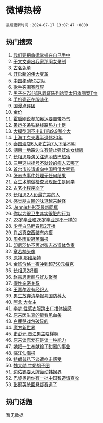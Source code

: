 # 微博热榜

`最后更新时间：2024-07-17 13:07:47 +0800`

## 热门搜索

1. [我们要把命运掌握在自己手中](https://m.weibo.cn/search?containerid=100103type%3D1%26t%3D10%26q%3D%23%E6%88%91%E4%BB%AC%E8%A6%81%E6%8A%8A%E5%91%BD%E8%BF%90%E6%8E%8C%E6%8F%A1%E5%9C%A8%E8%87%AA%E5%B7%B1%E6%89%8B%E4%B8%AD%23&stream_entry_id=51&isnewpage=1&extparam=seat%3D1%26dgr%3D0%26q%3D%2523%25E6%2588%2591%25E4%25BB%25AC%25E8%25A6%2581%25E6%258A%258A%25E5%2591%25BD%25E8%25BF%2590%25E6%258E%258C%25E6%258F%25A1%25E5%259C%25A8%25E8%2587%25AA%25E5%25B7%25B1%25E6%2589%258B%25E4%25B8%25AD%2523%26pos%3D0%26filter_type%3Drealtimehot%26stream_entry_id%3D51%26c_type%3D51%26cate%3D10103%26display_time%3D1721192866%26pre_seqid%3D1721192866259016267146)
1. [于文文退出我家那闺女录制](https://m.weibo.cn/search?containerid=100103type%3D1%26t%3D10%26q%3D%23%E4%BA%8E%E6%96%87%E6%96%87%E9%80%80%E5%87%BA%E6%88%91%E5%AE%B6%E9%82%A3%E9%97%BA%E5%A5%B3%E5%BD%95%E5%88%B6%23&stream_entry_id=31&isnewpage=1&extparam=seat%3D1%26dgr%3D0%26filter_type%3Drealtimehot%26c_type%3D31%26band_rank%3D1%26q%3D%2523%25E4%25BA%258E%25E6%2596%2587%25E6%2596%2587%25E9%2580%2580%25E5%2587%25BA%25E6%2588%2591%25E5%25AE%25B6%25E9%2582%25A3%25E9%2597%25BA%25E5%25A5%25B3%25E5%25BD%2595%25E5%2588%25B6%2523%26lcate%3D5001%26realpos%3D1%26flag%3D2%26stream_entry_id%3D31%26pos%3D0%26cate%3D5001%26display_time%3D1721192866%26pre_seqid%3D1721192866259016267146)
1. [古茗免单](https://m.weibo.cn/search?containerid=100103type%3D1%26t%3D10%26q%3D%E5%8F%A4%E8%8C%97%E5%85%8D%E5%8D%95&stream_entry_id=31&isnewpage=1&extparam=seat%3D1%26dgr%3D0%26filter_type%3Drealtimehot%26c_type%3D31%26band_rank%3D2%26q%3D%25E5%258F%25A4%25E8%258C%2597%25E5%2585%258D%25E5%258D%2595%26lcate%3D5001%26realpos%3D2%26flag%3D1%26stream_entry_id%3D31%26pos%3D1%26cate%3D5001%26display_time%3D1721192866%26pre_seqid%3D1721192866259016267146)
1. [开启新的伟大变革](https://m.weibo.cn/search?containerid=100103type%3D1%26t%3D10%26q%3D%23%E5%BC%80%E5%90%AF%E6%96%B0%E7%9A%84%E4%BC%9F%E5%A4%A7%E5%8F%98%E9%9D%A9%23&stream_entry_id=31&isnewpage=1&extparam=seat%3D1%26dgr%3D0%26filter_type%3Drealtimehot%26c_type%3D31%26band_rank%3D3%26q%3D%2523%25E5%25BC%2580%25E5%2590%25AF%25E6%2596%25B0%25E7%259A%2584%25E4%25BC%259F%25E5%25A4%25A7%25E5%258F%2598%25E9%259D%25A9%2523%26lcate%3D5001%26realpos%3D3%26flag%3D1%26stream_entry_id%3D31%26pos%3D2%26cate%3D5001%26display_time%3D1721192866%26pre_seqid%3D1721192866259016267146)
1. [中国移动5G之队](https://m.weibo.cn/search?containerid=100103type%3D1%26t%3D10%26q%3D%23%E4%B8%AD%E5%9B%BD%E7%A7%BB%E5%8A%A85G%E4%B9%8B%E9%98%9F%23&stream_entry_id=31&isnewpage=1&extparam=seat%3D1%26dgr%3D0%26filter_type%3Drealtimehot%26pos%3D3%26band_rank%3D4%26cate%3D5001%26q%3D%2523%25E4%25B8%25AD%25E5%259B%25BD%25E7%25A7%25BB%25E5%258A%25A85G%25E4%25B9%258B%25E9%2598%259F%2523%26is_ad_pos%3D1%26adid%3D246156%26topic_ad%3D1%26stream_entry_id%3D31%26lcate%3D5001%26c_type%3D31%26display_time%3D1721192866%26pre_seqid%3D1721192866259016267146)
1. [歌手突围赛阵容](https://m.weibo.cn/search?containerid=100103type%3D1%26t%3D10%26q%3D%23%E6%AD%8C%E6%89%8B%E7%AA%81%E5%9B%B4%E8%B5%9B%E9%98%B5%E5%AE%B9%23&stream_entry_id=31&isnewpage=1&extparam=seat%3D1%26dgr%3D0%26filter_type%3Drealtimehot%26c_type%3D31%26band_rank%3D4%26q%3D%2523%25E6%25AD%258C%25E6%2589%258B%25E7%25AA%2581%25E5%259B%25B4%25E8%25B5%259B%25E9%2598%25B5%25E5%25AE%25B9%2523%26lcate%3D5001%26realpos%3D4%26flag%3D1%26stream_entry_id%3D31%26pos%3D4%26cate%3D5001%26display_time%3D1721192866%26pre_seqid%3D1721192866259016267146)
1. [男子在731部队罪证陈列馆穿太阳旗图案T恤](https://m.weibo.cn/search?containerid=100103type%3D1%26t%3D10%26q%3D%23%E7%94%B7%E5%AD%90%E5%9C%A8731%E9%83%A8%E9%98%9F%E7%BD%AA%E8%AF%81%E9%99%88%E5%88%97%E9%A6%86%E7%A9%BF%E5%A4%AA%E9%98%B3%E6%97%97%E5%9B%BE%E6%A1%88T%E6%81%A4%23&stream_entry_id=31&isnewpage=1&extparam=seat%3D1%26dgr%3D0%26filter_type%3Drealtimehot%26c_type%3D31%26band_rank%3D5%26q%3D%2523%25E7%2594%25B7%25E5%25AD%2590%25E5%259C%25A8731%25E9%2583%25A8%25E9%2598%259F%25E7%25BD%25AA%25E8%25AF%2581%25E9%2599%2588%25E5%2588%2597%25E9%25A6%2586%25E7%25A9%25BF%25E5%25A4%25AA%25E9%2598%25B3%25E6%2597%2597%25E5%259B%25BE%25E6%25A1%2588T%25E6%2581%25A4%2523%26lcate%3D5001%26realpos%3D5%26flag%3D1%26stream_entry_id%3D31%26pos%3D5%26cate%3D5001%26display_time%3D1721192866%26pre_seqid%3D1721192866259016267146)
1. [手机壳正在服装化](https://m.weibo.cn/search?containerid=100103type%3D1%26t%3D10%26q%3D%23%E6%89%8B%E6%9C%BA%E5%A3%B3%E6%AD%A3%E5%9C%A8%E6%9C%8D%E8%A3%85%E5%8C%96%23&stream_entry_id=31&isnewpage=1&extparam=seat%3D1%26dgr%3D0%26filter_type%3Drealtimehot%26c_type%3D31%26band_rank%3D6%26q%3D%2523%25E6%2589%258B%25E6%259C%25BA%25E5%25A3%25B3%25E6%25AD%25A3%25E5%259C%25A8%25E6%259C%258D%25E8%25A3%2585%25E5%258C%2596%2523%26lcate%3D5001%26realpos%3D6%26flag%3D0%26stream_entry_id%3D31%26pos%3D6%26cate%3D5001%26display_time%3D1721192866%26pre_seqid%3D1721192866259016267146)
1. [国漫点评团](https://m.weibo.cn/search?containerid=100103type%3D1%26t%3D10%26q%3D%23%E5%9B%BD%E6%BC%AB%E7%82%B9%E8%AF%84%E5%9B%A2%23&stream_entry_id=31&isnewpage=1&extparam=seat%3D1%26dgr%3D0%26filter_type%3Drealtimehot%26pos%3D7%26band_rank%3D7%26q%3D%2523%25E5%259B%25BD%25E6%25BC%25AB%25E7%2582%25B9%25E8%25AF%2584%25E5%259B%25A2%2523%26is_ad_pos%3D1%26cate%3D5001%26adid%3D246187%26stream_entry_id%3D31%26c_type%3D31%26lcate%3D5001%26display_time%3D1721192866%26pre_seqid%3D1721192866259016267146)
1. [金价](https://m.weibo.cn/search?containerid=100103type%3D1%26t%3D10%26q%3D%E9%87%91%E4%BB%B7&stream_entry_id=31&isnewpage=1&extparam=seat%3D1%26dgr%3D0%26filter_type%3Drealtimehot%26c_type%3D31%26band_rank%3D7%26q%3D%25E9%2587%2591%25E4%25BB%25B7%26lcate%3D5001%26realpos%3D7%26flag%3D2%26stream_entry_id%3D31%26pos%3D8%26cate%3D5001%26display_time%3D1721192866%26pre_seqid%3D1721192866259016267146)
1. [霍启刚说参加奥运要自带冷气](https://m.weibo.cn/search?containerid=100103type%3D1%26t%3D10%26q%3D%23%E9%9C%8D%E5%90%AF%E5%88%9A%E8%AF%B4%E5%8F%82%E5%8A%A0%E5%A5%A5%E8%BF%90%E8%A6%81%E8%87%AA%E5%B8%A6%E5%86%B7%E6%B0%94%23&stream_entry_id=31&isnewpage=1&extparam=seat%3D1%26dgr%3D0%26filter_type%3Drealtimehot%26c_type%3D31%26band_rank%3D8%26q%3D%2523%25E9%259C%258D%25E5%2590%25AF%25E5%2588%259A%25E8%25AF%25B4%25E5%258F%2582%25E5%258A%25A0%25E5%25A5%25A5%25E8%25BF%2590%25E8%25A6%2581%25E8%2587%25AA%25E5%25B8%25A6%25E5%2586%25B7%25E6%25B0%2594%2523%26lcate%3D5001%26realpos%3D8%26flag%3D1%26stream_entry_id%3D31%26pos%3D9%26cate%3D5001%26display_time%3D1721192866%26pre_seqid%3D1721192866259016267146)
1. [暑运多条铁路线路热力十足](https://m.weibo.cn/search?containerid=100103type%3D1%26t%3D10%26q%3D%23%E6%9A%91%E8%BF%90%E5%A4%9A%E6%9D%A1%E9%93%81%E8%B7%AF%E7%BA%BF%E8%B7%AF%E7%83%AD%E5%8A%9B%E5%8D%81%E8%B6%B3%23&stream_entry_id=31&isnewpage=1&extparam=seat%3D1%26dgr%3D0%26filter_type%3Drealtimehot%26c_type%3D31%26band_rank%3D9%26q%3D%2523%25E6%259A%2591%25E8%25BF%2590%25E5%25A4%259A%25E6%259D%25A1%25E9%2593%2581%25E8%25B7%25AF%25E7%25BA%25BF%25E8%25B7%25AF%25E7%2583%25AD%25E5%258A%259B%25E5%258D%2581%25E8%25B6%25B3%2523%26lcate%3D5001%26realpos%3D9%26flag%3D1%26stream_entry_id%3D31%26pos%3D10%26cate%3D5001%26display_time%3D1721192866%26pre_seqid%3D1721192866259016267146)
1. [大模型测不出9.11和9.9哪个大](https://m.weibo.cn/search?containerid=100103type%3D1%26t%3D10%26q%3D%23%E5%A4%A7%E6%A8%A1%E5%9E%8B%E6%B5%8B%E4%B8%8D%E5%87%BA9.11%E5%92%8C9.9%E5%93%AA%E4%B8%AA%E5%A4%A7%23&stream_entry_id=31&isnewpage=1&extparam=seat%3D1%26dgr%3D0%26filter_type%3Drealtimehot%26c_type%3D31%26band_rank%3D10%26q%3D%2523%25E5%25A4%25A7%25E6%25A8%25A1%25E5%259E%258B%25E6%25B5%258B%25E4%25B8%258D%25E5%2587%25BA9.11%25E5%2592%258C9.9%25E5%2593%25AA%25E4%25B8%25AA%25E5%25A4%25A7%2523%26lcate%3D5001%26realpos%3D10%26flag%3D1%26stream_entry_id%3D31%26pos%3D11%26cate%3D5001%26display_time%3D1721192866%26pre_seqid%3D1721192866259016267146)
1. [上海丁克夫妻半退休20年](https://m.weibo.cn/search?containerid=100103type%3D1%26t%3D10%26q%3D%23%E4%B8%8A%E6%B5%B7%E4%B8%81%E5%85%8B%E5%A4%AB%E5%A6%BB%E5%8D%8A%E9%80%80%E4%BC%9120%E5%B9%B4%23&stream_entry_id=31&isnewpage=1&extparam=seat%3D1%26dgr%3D0%26filter_type%3Drealtimehot%26c_type%3D31%26band_rank%3D11%26q%3D%2523%25E4%25B8%258A%25E6%25B5%25B7%25E4%25B8%2581%25E5%2585%258B%25E5%25A4%25AB%25E5%25A6%25BB%25E5%258D%258A%25E9%2580%2580%25E4%25BC%259120%25E5%25B9%25B4%2523%26lcate%3D5001%26realpos%3D11%26flag%3D1%26stream_entry_id%3D31%26pos%3D12%26cate%3D5001%26display_time%3D1721192866%26pre_seqid%3D1721192866259016267146)
1. [泰国酒店6人死亡第7人下落不明](https://m.weibo.cn/search?containerid=100103type%3D1%26t%3D10%26q%3D%23%E6%B3%B0%E5%9B%BD%E9%85%92%E5%BA%976%E4%BA%BA%E6%AD%BB%E4%BA%A1%E7%AC%AC7%E4%BA%BA%E4%B8%8B%E8%90%BD%E4%B8%8D%E6%98%8E%23&stream_entry_id=31&isnewpage=1&extparam=seat%3D1%26dgr%3D0%26filter_type%3Drealtimehot%26c_type%3D31%26band_rank%3D12%26q%3D%2523%25E6%25B3%25B0%25E5%259B%25BD%25E9%2585%2592%25E5%25BA%25976%25E4%25BA%25BA%25E6%25AD%25BB%25E4%25BA%25A1%25E7%25AC%25AC7%25E4%25BA%25BA%25E4%25B8%258B%25E8%2590%25BD%25E4%25B8%258D%25E6%2598%258E%2523%26lcate%3D5001%26realpos%3D12%26flag%3D1%26stream_entry_id%3D31%26pos%3D13%26cate%3D5001%26display_time%3D1721192866%26pre_seqid%3D1721192866259016267146)
1. [湖南一地路边立有禁止强奸幼女标牌](https://m.weibo.cn/search?containerid=100103type%3D1%26t%3D10%26q%3D%23%E6%B9%96%E5%8D%97%E4%B8%80%E5%9C%B0%E8%B7%AF%E8%BE%B9%E7%AB%8B%E6%9C%89%E7%A6%81%E6%AD%A2%E5%BC%BA%E5%A5%B8%E5%B9%BC%E5%A5%B3%E6%A0%87%E7%89%8C%23&stream_entry_id=31&isnewpage=1&extparam=seat%3D1%26dgr%3D0%26filter_type%3Drealtimehot%26c_type%3D31%26band_rank%3D13%26q%3D%2523%25E6%25B9%2596%25E5%258D%2597%25E4%25B8%2580%25E5%259C%25B0%25E8%25B7%25AF%25E8%25BE%25B9%25E7%25AB%258B%25E6%259C%2589%25E7%25A6%2581%25E6%25AD%25A2%25E5%25BC%25BA%25E5%25A5%25B8%25E5%25B9%25BC%25E5%25A5%25B3%25E6%25A0%2587%25E7%2589%258C%2523%26lcate%3D5001%26realpos%3D13%26flag%3D1%26stream_entry_id%3D31%26pos%3D14%26cate%3D5001%26display_time%3D1721192866%26pre_seqid%3D1721192866259016267146)
1. [长相思导演关注迪丽热巴超话](https://m.weibo.cn/search?containerid=100103type%3D1%26t%3D10%26q%3D%23%E9%95%BF%E7%9B%B8%E6%80%9D%E5%AF%BC%E6%BC%94%E5%85%B3%E6%B3%A8%E8%BF%AA%E4%B8%BD%E7%83%AD%E5%B7%B4%E8%B6%85%E8%AF%9D%23&stream_entry_id=31&isnewpage=1&extparam=seat%3D1%26dgr%3D0%26filter_type%3Drealtimehot%26c_type%3D31%26band_rank%3D14%26q%3D%2523%25E9%2595%25BF%25E7%259B%25B8%25E6%2580%259D%25E5%25AF%25BC%25E6%25BC%2594%25E5%2585%25B3%25E6%25B3%25A8%25E8%25BF%25AA%25E4%25B8%25BD%25E7%2583%25AD%25E5%25B7%25B4%25E8%25B6%2585%25E8%25AF%259D%2523%26lcate%3D5001%26realpos%3D14%26flag%3D1%26stream_entry_id%3D31%26pos%3D15%26cate%3D5001%26display_time%3D1721192866%26pre_seqid%3D1721192866259016267146)
1. [三甲这些挂号不就诊的病人去哪了](https://m.weibo.cn/search?containerid=100103type%3D1%26t%3D10%26q%3D%23%E4%B8%89%E7%94%B2%E8%BF%99%E4%BA%9B%E6%8C%82%E5%8F%B7%E4%B8%8D%E5%B0%B1%E8%AF%8A%E7%9A%84%E7%97%85%E4%BA%BA%E5%8E%BB%E5%93%AA%E4%BA%86%23&stream_entry_id=31&isnewpage=1&extparam=seat%3D1%26dgr%3D0%26filter_type%3Drealtimehot%26c_type%3D31%26band_rank%3D15%26q%3D%2523%25E4%25B8%2589%25E7%2594%25B2%25E8%25BF%2599%25E4%25BA%259B%25E6%258C%2582%25E5%258F%25B7%25E4%25B8%258D%25E5%25B0%25B1%25E8%25AF%258A%25E7%259A%2584%25E7%2597%2585%25E4%25BA%25BA%25E5%258E%25BB%25E5%2593%25AA%25E4%25BA%2586%2523%26lcate%3D5001%26realpos%3D15%26flag%3D1%26stream_entry_id%3D31%26pos%3D16%26cate%3D5001%26display_time%3D1721192866%26pre_seqid%3D1721192866259016267146)
1. [首尔市长请求向中国租借大熊猫](https://m.weibo.cn/search?containerid=100103type%3D1%26t%3D10%26q%3D%23%E9%A6%96%E5%B0%94%E5%B8%82%E9%95%BF%E8%AF%B7%E6%B1%82%E5%90%91%E4%B8%AD%E5%9B%BD%E7%A7%9F%E5%80%9F%E5%A4%A7%E7%86%8A%E7%8C%AB%23&stream_entry_id=31&isnewpage=1&extparam=seat%3D1%26dgr%3D0%26filter_type%3Drealtimehot%26c_type%3D31%26band_rank%3D16%26q%3D%2523%25E9%25A6%2596%25E5%25B0%2594%25E5%25B8%2582%25E9%2595%25BF%25E8%25AF%25B7%25E6%25B1%2582%25E5%2590%2591%25E4%25B8%25AD%25E5%259B%25BD%25E7%25A7%259F%25E5%2580%259F%25E5%25A4%25A7%25E7%2586%258A%25E7%258C%25AB%2523%26lcate%3D5001%26realpos%3D16%26flag%3D2%26stream_entry_id%3D31%26pos%3D17%26cate%3D5001%26display_time%3D1721192866%26pre_seqid%3D1721192866259016267146)
1. [张志杰事件处理无任何结果](https://m.weibo.cn/search?containerid=100103type%3D1%26t%3D10%26q%3D%23%E5%BC%A0%E5%BF%97%E6%9D%B0%E4%BA%8B%E4%BB%B6%E5%A4%84%E7%90%86%E6%97%A0%E4%BB%BB%E4%BD%95%E7%BB%93%E6%9E%9C%23&stream_entry_id=31&isnewpage=1&extparam=seat%3D1%26dgr%3D0%26filter_type%3Drealtimehot%26c_type%3D31%26band_rank%3D17%26q%3D%2523%25E5%25BC%25A0%25E5%25BF%2597%25E6%259D%25B0%25E4%25BA%258B%25E4%25BB%25B6%25E5%25A4%2584%25E7%2590%2586%25E6%2597%25A0%25E4%25BB%25BB%25E4%25BD%2595%25E7%25BB%2593%25E6%259E%259C%2523%26lcate%3D5001%26realpos%3D17%26flag%3D0%26stream_entry_id%3D31%26pos%3D18%26cate%3D5001%26display_time%3D1721192866%26pre_seqid%3D1721192866259016267146)
1. [女生术前做检查发现医生是同学](https://m.weibo.cn/search?containerid=100103type%3D1%26t%3D10%26q%3D%23%E5%A5%B3%E7%94%9F%E6%9C%AF%E5%89%8D%E5%81%9A%E6%A3%80%E6%9F%A5%E5%8F%91%E7%8E%B0%E5%8C%BB%E7%94%9F%E6%98%AF%E5%90%8C%E5%AD%A6%23&stream_entry_id=31&isnewpage=1&extparam=seat%3D1%26dgr%3D0%26filter_type%3Drealtimehot%26c_type%3D31%26band_rank%3D18%26q%3D%2523%25E5%25A5%25B3%25E7%2594%259F%25E6%259C%25AF%25E5%2589%258D%25E5%2581%259A%25E6%25A3%2580%25E6%259F%25A5%25E5%258F%2591%25E7%258E%25B0%25E5%258C%25BB%25E7%2594%259F%25E6%2598%25AF%25E5%2590%258C%25E5%25AD%25A6%2523%26lcate%3D5001%26realpos%3D18%26flag%3D1%26stream_entry_id%3D31%26pos%3D19%26cate%3D5001%26display_time%3D1721192866%26pre_seqid%3D1721192866259016267146)
1. [古茗小程序崩了](https://m.weibo.cn/search?containerid=100103type%3D1%26t%3D10%26q%3D%E5%8F%A4%E8%8C%97%E5%B0%8F%E7%A8%8B%E5%BA%8F%E5%B4%A9%E4%BA%86&stream_entry_id=31&isnewpage=1&extparam=seat%3D1%26dgr%3D0%26filter_type%3Drealtimehot%26c_type%3D31%26band_rank%3D19%26q%3D%25E5%258F%25A4%25E8%258C%2597%25E5%25B0%258F%25E7%25A8%258B%25E5%25BA%258F%25E5%25B4%25A9%25E4%25BA%2586%26lcate%3D5001%26realpos%3D19%26flag%3D1%26stream_entry_id%3D31%26pos%3D20%26cate%3D5001%26display_time%3D1721192866%26pre_seqid%3D1721192866259016267146)
1. [长相思2人设最完美的人](https://m.weibo.cn/search?containerid=100103type%3D1%26t%3D10%26q%3D%23%E9%95%BF%E7%9B%B8%E6%80%9D2%E4%BA%BA%E8%AE%BE%E6%9C%80%E5%AE%8C%E7%BE%8E%E7%9A%84%E4%BA%BA%23&stream_entry_id=31&isnewpage=1&extparam=seat%3D1%26dgr%3D0%26filter_type%3Drealtimehot%26c_type%3D31%26band_rank%3D20%26q%3D%2523%25E9%2595%25BF%25E7%259B%25B8%25E6%2580%259D2%25E4%25BA%25BA%25E8%25AE%25BE%25E6%259C%2580%25E5%25AE%258C%25E7%25BE%258E%25E7%259A%2584%25E4%25BA%25BA%2523%26lcate%3D5001%26realpos%3D20%26flag%3D0%26stream_entry_id%3D31%26pos%3D21%26cate%3D5001%26display_time%3D1721192866%26pre_seqid%3D1721192866259016267146)
1. [感觉朋友圈的味道越来越怪](https://m.weibo.cn/search?containerid=100103type%3D1%26t%3D10%26q%3D%23%E6%84%9F%E8%A7%89%E6%9C%8B%E5%8F%8B%E5%9C%88%E7%9A%84%E5%91%B3%E9%81%93%E8%B6%8A%E6%9D%A5%E8%B6%8A%E6%80%AA%23&stream_entry_id=31&isnewpage=1&extparam=seat%3D1%26dgr%3D0%26filter_type%3Drealtimehot%26c_type%3D31%26band_rank%3D21%26q%3D%2523%25E6%2584%259F%25E8%25A7%2589%25E6%259C%258B%25E5%258F%258B%25E5%259C%2588%25E7%259A%2584%25E5%2591%25B3%25E9%2581%2593%25E8%25B6%258A%25E6%259D%25A5%25E8%25B6%258A%25E6%2580%25AA%2523%26lcate%3D5001%26realpos%3D21%26flag%3D0%26stream_entry_id%3D31%26pos%3D22%26cate%3D5001%26display_time%3D1721192866%26pre_seqid%3D1721192866259016267146)
1. [Jennie朴彩英最新同框](https://m.weibo.cn/search?containerid=100103type%3D1%26t%3D10%26q%3D%23Jennie%E6%9C%B4%E5%BD%A9%E8%8B%B1%E6%9C%80%E6%96%B0%E5%90%8C%E6%A1%86%23&stream_entry_id=31&isnewpage=1&extparam=seat%3D1%26dgr%3D0%26filter_type%3Drealtimehot%26c_type%3D31%26band_rank%3D22%26q%3D%2523Jennie%25E6%259C%25B4%25E5%25BD%25A9%25E8%258B%25B1%25E6%259C%2580%25E6%2596%25B0%25E5%2590%258C%25E6%25A1%2586%2523%26lcate%3D5001%26realpos%3D22%26flag%3D1%26stream_entry_id%3D31%26pos%3D23%26cate%3D5001%26display_time%3D1721192866%26pre_seqid%3D1721192866259016267146)
1. [你以为很卫生其实很脏的行为](https://m.weibo.cn/search?containerid=100103type%3D1%26t%3D10%26q%3D%E4%BD%A0%E4%BB%A5%E4%B8%BA%E5%BE%88%E5%8D%AB%E7%94%9F%E5%85%B6%E5%AE%9E%E5%BE%88%E8%84%8F%E7%9A%84%E8%A1%8C%E4%B8%BA&stream_entry_id=31&isnewpage=1&extparam=seat%3D1%26dgr%3D0%26filter_type%3Drealtimehot%26c_type%3D31%26band_rank%3D23%26q%3D%25E4%25BD%25A0%25E4%25BB%25A5%25E4%25B8%25BA%25E5%25BE%2588%25E5%258D%25AB%25E7%2594%259F%25E5%2585%25B6%25E5%25AE%259E%25E5%25BE%2588%25E8%2584%258F%25E7%259A%2584%25E8%25A1%258C%25E4%25B8%25BA%26lcate%3D5001%26realpos%3D23%26flag%3D0%26stream_entry_id%3D31%26pos%3D24%26cate%3D5001%26display_time%3D1721192866%26pre_seqid%3D1721192866259016267146)
1. [23岁毕业和26岁毕业是不一样的](https://m.weibo.cn/search?containerid=100103type%3D1%26t%3D10%26q%3D%2323%E5%B2%81%E6%AF%95%E4%B8%9A%E5%92%8C26%E5%B2%81%E6%AF%95%E4%B8%9A%E6%98%AF%E4%B8%8D%E4%B8%80%E6%A0%B7%E7%9A%84%23&stream_entry_id=31&isnewpage=1&extparam=seat%3D1%26dgr%3D0%26filter_type%3Drealtimehot%26c_type%3D31%26band_rank%3D24%26q%3D%252323%25E5%25B2%2581%25E6%25AF%2595%25E4%25B8%259A%25E5%2592%258C26%25E5%25B2%2581%25E6%25AF%2595%25E4%25B8%259A%25E6%2598%25AF%25E4%25B8%258D%25E4%25B8%2580%25E6%25A0%25B7%25E7%259A%2584%2523%26lcate%3D5001%26realpos%3D24%26flag%3D1%26stream_entry_id%3D31%26pos%3D25%26cate%3D5001%26display_time%3D1721192866%26pre_seqid%3D1721192866259016267146)
1. [少年白马醉春风2开播](https://m.weibo.cn/search?containerid=100103type%3D1%26t%3D10%26q%3D%23%E5%B0%91%E5%B9%B4%E7%99%BD%E9%A9%AC%E9%86%89%E6%98%A5%E9%A3%8E2%E5%BC%80%E6%92%AD%23&stream_entry_id=31&isnewpage=1&extparam=seat%3D1%26dgr%3D0%26filter_type%3Drealtimehot%26c_type%3D31%26band_rank%3D25%26q%3D%2523%25E5%25B0%2591%25E5%25B9%25B4%25E7%2599%25BD%25E9%25A9%25AC%25E9%2586%2589%25E6%2598%25A5%25E9%25A3%258E2%25E5%25BC%2580%25E6%2592%25AD%2523%26lcate%3D5001%26realpos%3D25%26flag%3D1%26stream_entry_id%3D31%26pos%3D26%26cate%3D5001%26display_time%3D1721192866%26pre_seqid%3D1721192866259016267146)
1. [肖战真空西装有内搭](https://m.weibo.cn/search?containerid=100103type%3D1%26t%3D10%26q%3D%23%E8%82%96%E6%88%98%E7%9C%9F%E7%A9%BA%E8%A5%BF%E8%A3%85%E6%9C%89%E5%86%85%E6%90%AD%23&stream_entry_id=31&isnewpage=1&extparam=seat%3D1%26dgr%3D0%26filter_type%3Drealtimehot%26c_type%3D31%26band_rank%3D26%26q%3D%2523%25E8%2582%2596%25E6%2588%2598%25E7%259C%259F%25E7%25A9%25BA%25E8%25A5%25BF%25E8%25A3%2585%25E6%259C%2589%25E5%2586%2585%25E6%2590%25AD%2523%26lcate%3D5001%26realpos%3D26%26flag%3D1%26stream_entry_id%3D31%26pos%3D27%26cate%3D5001%26display_time%3D1721192866%26pre_seqid%3D1721192866259016267146)
1. [周冬雨彭冠英海报](https://m.weibo.cn/search?containerid=100103type%3D1%26t%3D10%26q%3D%23%E5%91%A8%E5%86%AC%E9%9B%A8%E5%BD%AD%E5%86%A0%E8%8B%B1%E6%B5%B7%E6%8A%A5%23&stream_entry_id=31&isnewpage=1&extparam=seat%3D1%26dgr%3D0%26filter_type%3Drealtimehot%26c_type%3D31%26band_rank%3D27%26q%3D%2523%25E5%2591%25A8%25E5%2586%25AC%25E9%259B%25A8%25E5%25BD%25AD%25E5%2586%25A0%25E8%258B%25B1%25E6%25B5%25B7%25E6%258A%25A5%2523%26lcate%3D5001%26realpos%3D27%26flag%3D1%26stream_entry_id%3D31%26pos%3D28%26cate%3D5001%26display_time%3D1721192866%26pre_seqid%3D1721192866259016267146)
1. [印尼羽协不再对张志杰遗体负责](https://m.weibo.cn/search?containerid=100103type%3D1%26t%3D10%26q%3D%23%E5%8D%B0%E5%B0%BC%E7%BE%BD%E5%8D%8F%E4%B8%8D%E5%86%8D%E5%AF%B9%E5%BC%A0%E5%BF%97%E6%9D%B0%E9%81%97%E4%BD%93%E8%B4%9F%E8%B4%A3%23&stream_entry_id=31&isnewpage=1&extparam=seat%3D1%26dgr%3D0%26filter_type%3Drealtimehot%26c_type%3D31%26band_rank%3D28%26q%3D%2523%25E5%258D%25B0%25E5%25B0%25BC%25E7%25BE%25BD%25E5%258D%258F%25E4%25B8%258D%25E5%2586%258D%25E5%25AF%25B9%25E5%25BC%25A0%25E5%25BF%2597%25E6%259D%25B0%25E9%2581%2597%25E4%25BD%2593%25E8%25B4%259F%25E8%25B4%25A3%2523%26lcate%3D5001%26realpos%3D28%26flag%3D0%26stream_entry_id%3D31%26pos%3D29%26cate%3D5001%26display_time%3D1721192866%26pre_seqid%3D1721192866259016267146)
1. [章若楠头像](https://m.weibo.cn/search?containerid=100103type%3D1%26t%3D10%26q%3D%E7%AB%A0%E8%8B%A5%E6%A5%A0%E5%A4%B4%E5%83%8F&stream_entry_id=31&isnewpage=1&extparam=seat%3D1%26dgr%3D0%26filter_type%3Drealtimehot%26c_type%3D31%26band_rank%3D29%26q%3D%25E7%25AB%25A0%25E8%258B%25A5%25E6%25A5%25A0%25E5%25A4%25B4%25E5%2583%258F%26lcate%3D5001%26realpos%3D29%26flag%3D1%26stream_entry_id%3D31%26pos%3D30%26cate%3D5001%26display_time%3D1721192866%26pre_seqid%3D1721192866259016267146)
1. [原神 那维莱特](https://m.weibo.cn/search?containerid=100103type%3D1%26t%3D10%26q%3D%E5%8E%9F%E7%A5%9E+%E9%82%A3%E7%BB%B4%E8%8E%B1%E7%89%B9&stream_entry_id=31&isnewpage=1&extparam=seat%3D1%26dgr%3D0%26filter_type%3Drealtimehot%26c_type%3D31%26band_rank%3D30%26q%3D%25E5%258E%259F%25E7%25A5%259E%2520%25E9%2582%25A3%25E7%25BB%25B4%25E8%258E%25B1%25E7%2589%25B9%26lcate%3D5001%26realpos%3D30%26flag%3D1%26stream_entry_id%3D31%26pos%3D31%26cate%3D5001%26display_time%3D1721192866%26pre_seqid%3D1721192866259016267146)
1. [金饰价格一夜冲到超750元每克](https://m.weibo.cn/search?containerid=100103type%3D1%26t%3D10%26q%3D%23%E9%87%91%E9%A5%B0%E4%BB%B7%E6%A0%BC%E4%B8%80%E5%A4%9C%E5%86%B2%E5%88%B0%E8%B6%85750%E5%85%83%E6%AF%8F%E5%85%8B%23&stream_entry_id=31&isnewpage=1&extparam=seat%3D1%26dgr%3D0%26filter_type%3Drealtimehot%26c_type%3D31%26band_rank%3D31%26q%3D%2523%25E9%2587%2591%25E9%25A5%25B0%25E4%25BB%25B7%25E6%25A0%25BC%25E4%25B8%2580%25E5%25A4%259C%25E5%2586%25B2%25E5%2588%25B0%25E8%25B6%2585750%25E5%2585%2583%25E6%25AF%258F%25E5%2585%258B%2523%26lcate%3D5001%26realpos%3D31%26flag%3D0%26stream_entry_id%3D31%26pos%3D32%26cate%3D5001%26display_time%3D1721192866%26pre_seqid%3D1721192866259016267146)
1. [长相思2好癫](https://m.weibo.cn/search?containerid=100103type%3D1%26t%3D10%26q%3D%23%E9%95%BF%E7%9B%B8%E6%80%9D2%E5%A5%BD%E7%99%AB%23&stream_entry_id=31&isnewpage=1&extparam=seat%3D1%26dgr%3D0%26filter_type%3Drealtimehot%26c_type%3D31%26band_rank%3D32%26q%3D%2523%25E9%2595%25BF%25E7%259B%25B8%25E6%2580%259D2%25E5%25A5%25BD%25E7%2599%25AB%2523%26lcate%3D5001%26realpos%3D32%26flag%3D1%26stream_entry_id%3D31%26pos%3D33%26cate%3D5001%26display_time%3D1721192866%26pre_seqid%3D1721192866259016267146)
1. [赵露思素颜与好友聚餐](https://m.weibo.cn/search?containerid=100103type%3D1%26t%3D10%26q%3D%23%E8%B5%B5%E9%9C%B2%E6%80%9D%E7%B4%A0%E9%A2%9C%E4%B8%8E%E5%A5%BD%E5%8F%8B%E8%81%9A%E9%A4%90%23&stream_entry_id=31&isnewpage=1&extparam=seat%3D1%26dgr%3D0%26filter_type%3Drealtimehot%26c_type%3D31%26band_rank%3D33%26q%3D%2523%25E8%25B5%25B5%25E9%259C%25B2%25E6%2580%259D%25E7%25B4%25A0%25E9%25A2%259C%25E4%25B8%258E%25E5%25A5%25BD%25E5%258F%258B%25E8%2581%259A%25E9%25A4%2590%2523%26lcate%3D5001%26realpos%3D33%26flag%3D0%26stream_entry_id%3D31%26pos%3D34%26cate%3D5001%26display_time%3D1721192866%26pre_seqid%3D1721192866259016267146)
1. [假性亲密关系](https://m.weibo.cn/search?containerid=100103type%3D1%26t%3D10%26q%3D%E5%81%87%E6%80%A7%E4%BA%B2%E5%AF%86%E5%85%B3%E7%B3%BB&stream_entry_id=31&isnewpage=1&extparam=seat%3D1%26dgr%3D0%26filter_type%3Drealtimehot%26c_type%3D31%26band_rank%3D34%26q%3D%25E5%2581%2587%25E6%2580%25A7%25E4%25BA%25B2%25E5%25AF%2586%25E5%2585%25B3%25E7%25B3%25BB%26lcate%3D5001%26realpos%3D34%26flag%3D1%26stream_entry_id%3D31%26pos%3D35%26cate%3D5001%26display_time%3D1721192866%26pre_seqid%3D1721192866259016267146)
1. [王嘉尔没有经纪人](https://m.weibo.cn/search?containerid=100103type%3D1%26t%3D10%26q%3D%23%E7%8E%8B%E5%98%89%E5%B0%94%E6%B2%A1%E6%9C%89%E7%BB%8F%E7%BA%AA%E4%BA%BA%23&stream_entry_id=31&isnewpage=1&extparam=seat%3D1%26dgr%3D0%26filter_type%3Drealtimehot%26c_type%3D31%26band_rank%3D35%26q%3D%2523%25E7%258E%258B%25E5%2598%2589%25E5%25B0%2594%25E6%25B2%25A1%25E6%259C%2589%25E7%25BB%258F%25E7%25BA%25AA%25E4%25BA%25BA%2523%26lcate%3D5001%26realpos%3D35%26flag%3D0%26stream_entry_id%3D31%26pos%3D36%26cate%3D5001%26display_time%3D1721192866%26pre_seqid%3D1721192866259016267146)
1. [男生放弃清华报考国防科大](https://m.weibo.cn/search?containerid=100103type%3D1%26t%3D10%26q%3D%23%E7%94%B7%E7%94%9F%E6%94%BE%E5%BC%83%E6%B8%85%E5%8D%8E%E6%8A%A5%E8%80%83%E5%9B%BD%E9%98%B2%E7%A7%91%E5%A4%A7%23&stream_entry_id=31&isnewpage=1&extparam=seat%3D1%26dgr%3D0%26filter_type%3Drealtimehot%26c_type%3D31%26band_rank%3D36%26q%3D%2523%25E7%2594%25B7%25E7%2594%259F%25E6%2594%25BE%25E5%25BC%2583%25E6%25B8%2585%25E5%258D%258E%25E6%258A%25A5%25E8%2580%2583%25E5%259B%25BD%25E9%2598%25B2%25E7%25A7%2591%25E5%25A4%25A7%2523%26lcate%3D5001%26realpos%3D36%26flag%3D32768%26stream_entry_id%3D31%26pos%3D37%26cate%3D5001%26display_time%3D1721192866%26pre_seqid%3D1721192866259016267146)
1. [阿念 大女主](https://m.weibo.cn/search?containerid=100103type%3D1%26t%3D10%26q%3D%E9%98%BF%E5%BF%B5+%E5%A4%A7%E5%A5%B3%E4%B8%BB&stream_entry_id=31&isnewpage=1&extparam=seat%3D1%26dgr%3D0%26filter_type%3Drealtimehot%26c_type%3D31%26band_rank%3D37%26q%3D%25E9%2598%25BF%25E5%25BF%25B5%2520%25E5%25A4%25A7%25E5%25A5%25B3%25E4%25B8%25BB%26lcate%3D5001%26realpos%3D37%26flag%3D0%26stream_entry_id%3D31%26pos%3D38%26cate%3D5001%26display_time%3D1721192866%26pre_seqid%3D1721192866259016267146)
1. [李梦 性感衣服跳出广播体操感](https://m.weibo.cn/search?containerid=100103type%3D1%26t%3D10%26q%3D%E6%9D%8E%E6%A2%A6+%E6%80%A7%E6%84%9F%E8%A1%A3%E6%9C%8D%E8%B7%B3%E5%87%BA%E5%B9%BF%E6%92%AD%E4%BD%93%E6%93%8D%E6%84%9F&stream_entry_id=31&isnewpage=1&extparam=seat%3D1%26dgr%3D0%26filter_type%3Drealtimehot%26c_type%3D31%26band_rank%3D38%26q%3D%25E6%259D%258E%25E6%25A2%25A6%2520%25E6%2580%25A7%25E6%2584%259F%25E8%25A1%25A3%25E6%259C%258D%25E8%25B7%25B3%25E5%2587%25BA%25E5%25B9%25BF%25E6%2592%25AD%25E4%25BD%2593%25E6%2593%258D%25E6%2584%259F%26lcate%3D5001%26realpos%3D38%26flag%3D1%26stream_entry_id%3D31%26pos%3D39%26cate%3D5001%26display_time%3D1721192866%26pre_seqid%3D1721192866259016267146)
1. [原来医生真的能看见血条](https://m.weibo.cn/search?containerid=100103type%3D1%26t%3D10%26q%3D%23%E5%8E%9F%E6%9D%A5%E5%8C%BB%E7%94%9F%E7%9C%9F%E7%9A%84%E8%83%BD%E7%9C%8B%E8%A7%81%E8%A1%80%E6%9D%A1%23&stream_entry_id=31&isnewpage=1&extparam=seat%3D1%26dgr%3D0%26filter_type%3Drealtimehot%26c_type%3D31%26band_rank%3D39%26q%3D%2523%25E5%258E%259F%25E6%259D%25A5%25E5%258C%25BB%25E7%2594%259F%25E7%259C%259F%25E7%259A%2584%25E8%2583%25BD%25E7%259C%258B%25E8%25A7%2581%25E8%25A1%2580%25E6%259D%25A1%2523%26lcate%3D5001%26realpos%3D39%26flag%3D1%26stream_entry_id%3D31%26pos%3D40%26cate%3D5001%26display_time%3D1721192866%26pre_seqid%3D1721192866259016267146)
1. [白鹿哭戏包破碎的](https://m.weibo.cn/search?containerid=100103type%3D1%26t%3D10%26q%3D%23%E7%99%BD%E9%B9%BF%E5%93%AD%E6%88%8F%E5%8C%85%E7%A0%B4%E7%A2%8E%E7%9A%84%23&stream_entry_id=31&isnewpage=1&extparam=seat%3D1%26dgr%3D0%26filter_type%3Drealtimehot%26c_type%3D31%26band_rank%3D40%26q%3D%2523%25E7%2599%25BD%25E9%25B9%25BF%25E5%2593%25AD%25E6%2588%258F%25E5%258C%2585%25E7%25A0%25B4%25E7%25A2%258E%25E7%259A%2584%2523%26lcate%3D5001%26realpos%3D40%26flag%3D1%26stream_entry_id%3D31%26pos%3D41%26cate%3D5001%26display_time%3D1721192866%26pre_seqid%3D1721192866259016267146)
1. [魔方新世界](https://m.weibo.cn/search?containerid=100103type%3D1%26t%3D10%26q%3D%E9%AD%94%E6%96%B9%E6%96%B0%E4%B8%96%E7%95%8C&stream_entry_id=31&isnewpage=1&extparam=seat%3D1%26dgr%3D0%26filter_type%3Drealtimehot%26c_type%3D31%26band_rank%3D41%26q%3D%25E9%25AD%2594%25E6%2596%25B9%25E6%2596%25B0%25E4%25B8%2596%25E7%2595%258C%26lcate%3D5001%26realpos%3D41%26flag%3D1%26stream_entry_id%3D31%26pos%3D42%26cate%3D5001%26display_time%3D1721192866%26pre_seqid%3D1721192866259016267146)
1. [史彭元 晋江男主啥样啊](https://m.weibo.cn/search?containerid=100103type%3D1%26t%3D10%26q%3D%E5%8F%B2%E5%BD%AD%E5%85%83+%E6%99%8B%E6%B1%9F%E7%94%B7%E4%B8%BB%E5%95%A5%E6%A0%B7%E5%95%8A&stream_entry_id=31&isnewpage=1&extparam=seat%3D1%26dgr%3D0%26filter_type%3Drealtimehot%26c_type%3D31%26band_rank%3D42%26q%3D%25E5%258F%25B2%25E5%25BD%25AD%25E5%2585%2583%2520%25E6%2599%258B%25E6%25B1%259F%25E7%2594%25B7%25E4%25B8%25BB%25E5%2595%25A5%25E6%25A0%25B7%25E5%2595%258A%26lcate%3D5001%26realpos%3D42%26flag%3D1%26stream_entry_id%3D31%26pos%3D43%26cate%3D5001%26display_time%3D1721192866%26pre_seqid%3D1721192866259016267146)
1. [原来谈恋爱在是谈一种能力](https://m.weibo.cn/search?containerid=100103type%3D1%26t%3D10%26q%3D%23%E5%8E%9F%E6%9D%A5%E8%B0%88%E6%81%8B%E7%88%B1%E5%9C%A8%E6%98%AF%E8%B0%88%E4%B8%80%E7%A7%8D%E8%83%BD%E5%8A%9B%23&stream_entry_id=31&isnewpage=1&extparam=seat%3D1%26dgr%3D0%26filter_type%3Drealtimehot%26c_type%3D31%26band_rank%3D43%26q%3D%2523%25E5%258E%259F%25E6%259D%25A5%25E8%25B0%2588%25E6%2581%258B%25E7%2588%25B1%25E5%259C%25A8%25E6%2598%25AF%25E8%25B0%2588%25E4%25B8%2580%25E7%25A7%258D%25E8%2583%25BD%25E5%258A%259B%2523%26lcate%3D5001%26realpos%3D43%26flag%3D1%26stream_entry_id%3D31%26pos%3D44%26cate%3D5001%26display_time%3D1721192866%26pre_seqid%3D1721192866259016267146)
1. [她把一生奉献给了甜蜜的事业](https://m.weibo.cn/search?containerid=100103type%3D1%26t%3D10%26q%3D%23%E5%A5%B9%E6%8A%8A%E4%B8%80%E7%94%9F%E5%A5%89%E7%8C%AE%E7%BB%99%E4%BA%86%E7%94%9C%E8%9C%9C%E7%9A%84%E4%BA%8B%E4%B8%9A%23&stream_entry_id=31&isnewpage=1&extparam=seat%3D1%26dgr%3D0%26filter_type%3Drealtimehot%26c_type%3D31%26band_rank%3D44%26q%3D%2523%25E5%25A5%25B9%25E6%258A%258A%25E4%25B8%2580%25E7%2594%259F%25E5%25A5%2589%25E7%258C%25AE%25E7%25BB%2599%25E4%25BA%2586%25E7%2594%259C%25E8%259C%259C%25E7%259A%2584%25E4%25BA%258B%25E4%25B8%259A%2523%26lcate%3D5001%26realpos%3D44%26flag%3D32768%26stream_entry_id%3D31%26pos%3D45%26cate%3D5001%26display_time%3D1721192866%26pre_seqid%3D1721192866259016267146)
1. [临江仙海报](https://m.weibo.cn/search?containerid=100103type%3D1%26t%3D10%26q%3D%E4%B8%B4%E6%B1%9F%E4%BB%99%E6%B5%B7%E6%8A%A5&stream_entry_id=31&isnewpage=1&extparam=seat%3D1%26dgr%3D0%26filter_type%3Drealtimehot%26c_type%3D31%26band_rank%3D45%26q%3D%25E4%25B8%25B4%25E6%25B1%259F%25E4%25BB%2599%25E6%25B5%25B7%25E6%258A%25A5%26lcate%3D5001%26realpos%3D45%26flag%3D0%26stream_entry_id%3D31%26pos%3D46%26cate%3D5001%26display_time%3D1721192866%26pre_seqid%3D1721192866259016267146)
1. [特朗普私下谈遭枪击感受](https://m.weibo.cn/search?containerid=100103type%3D1%26t%3D10%26q%3D%23%E7%89%B9%E6%9C%97%E6%99%AE%E7%A7%81%E4%B8%8B%E8%B0%88%E9%81%AD%E6%9E%AA%E5%87%BB%E6%84%9F%E5%8F%97%23&stream_entry_id=31&isnewpage=1&extparam=seat%3D1%26dgr%3D0%26filter_type%3Drealtimehot%26c_type%3D31%26band_rank%3D46%26q%3D%2523%25E7%2589%25B9%25E6%259C%2597%25E6%2599%25AE%25E7%25A7%2581%25E4%25B8%258B%25E8%25B0%2588%25E9%2581%25AD%25E6%259E%25AA%25E5%2587%25BB%25E6%2584%259F%25E5%258F%2597%2523%26lcate%3D5001%26realpos%3D46%26flag%3D0%26stream_entry_id%3D31%26pos%3D47%26cate%3D5001%26display_time%3D1721192866%26pre_seqid%3D1721192866259016267146)
1. [魏大勋 牛奶胡子图](https://m.weibo.cn/search?containerid=100103type%3D1%26t%3D10%26q%3D%E9%AD%8F%E5%A4%A7%E5%8B%8B+%E7%89%9B%E5%A5%B6%E8%83%A1%E5%AD%90%E5%9B%BE&stream_entry_id=31&isnewpage=1&extparam=seat%3D1%26dgr%3D0%26filter_type%3Drealtimehot%26c_type%3D31%26band_rank%3D47%26q%3D%25E9%25AD%258F%25E5%25A4%25A7%25E5%258B%258B%2520%25E7%2589%259B%25E5%25A5%25B6%25E8%2583%25A1%25E5%25AD%2590%25E5%259B%25BE%26lcate%3D5001%26realpos%3D47%26flag%3D1%26stream_entry_id%3D31%26pos%3D48%26cate%3D5001%26display_time%3D1721192866%26pre_seqid%3D1721192866259016267146)
1. [边佑锡耍大牌轰动韩娱界](https://m.weibo.cn/search?containerid=100103type%3D1%26t%3D10%26q%3D%23%E8%BE%B9%E4%BD%91%E9%94%A1%E8%80%8D%E5%A4%A7%E7%89%8C%E8%BD%B0%E5%8A%A8%E9%9F%A9%E5%A8%B1%E7%95%8C%23&stream_entry_id=31&isnewpage=1&extparam=seat%3D1%26dgr%3D0%26filter_type%3Drealtimehot%26c_type%3D31%26band_rank%3D48%26q%3D%2523%25E8%25BE%25B9%25E4%25BD%2591%25E9%2594%25A1%25E8%2580%258D%25E5%25A4%25A7%25E7%2589%258C%25E8%25BD%25B0%25E5%258A%25A8%25E9%259F%25A9%25E5%25A8%25B1%25E7%2595%258C%2523%26lcate%3D5001%26realpos%3D48%26flag%3D0%26stream_entry_id%3D31%26pos%3D49%26cate%3D5001%26display_time%3D1721192866%26pre_seqid%3D1721192866259016267146)
1. [巴黎奥运你有一批中国智造请查收](https://m.weibo.cn/search?containerid=100103type%3D1%26t%3D10%26q%3D%23%E5%B7%B4%E9%BB%8E%E5%A5%A5%E8%BF%90%E4%BD%A0%E6%9C%89%E4%B8%80%E6%89%B9%E4%B8%AD%E5%9B%BD%E6%99%BA%E9%80%A0%E8%AF%B7%E6%9F%A5%E6%94%B6%23&stream_entry_id=31&isnewpage=1&extparam=seat%3D1%26dgr%3D0%26filter_type%3Drealtimehot%26c_type%3D31%26band_rank%3D49%26q%3D%2523%25E5%25B7%25B4%25E9%25BB%258E%25E5%25A5%25A5%25E8%25BF%2590%25E4%25BD%25A0%25E6%259C%2589%25E4%25B8%2580%25E6%2589%25B9%25E4%25B8%25AD%25E5%259B%25BD%25E6%2599%25BA%25E9%2580%25A0%25E8%25AF%25B7%25E6%259F%25A5%25E6%2594%25B6%2523%26lcate%3D5001%26realpos%3D49%26flag%3D1%26stream_entry_id%3D31%26pos%3D50%26cate%3D5001%26display_time%3D1721192866%26pre_seqid%3D1721192866259016267146)
1. [彭冠英杀回悬疑赛道了](https://m.weibo.cn/search?containerid=100103type%3D1%26t%3D10%26q%3D%23%E5%BD%AD%E5%86%A0%E8%8B%B1%E6%9D%80%E5%9B%9E%E6%82%AC%E7%96%91%E8%B5%9B%E9%81%93%E4%BA%86%23&stream_entry_id=31&isnewpage=1&extparam=seat%3D1%26dgr%3D0%26filter_type%3Drealtimehot%26c_type%3D31%26band_rank%3D50%26q%3D%2523%25E5%25BD%25AD%25E5%2586%25A0%25E8%258B%25B1%25E6%259D%2580%25E5%259B%259E%25E6%2582%25AC%25E7%2596%2591%25E8%25B5%259B%25E9%2581%2593%25E4%25BA%2586%2523%26lcate%3D5001%26realpos%3D50%26flag%3D1%26stream_entry_id%3D31%26pos%3D51%26cate%3D5001%26display_time%3D1721192866%26pre_seqid%3D1721192866259016267146)

## 热门话题

暂无数据
